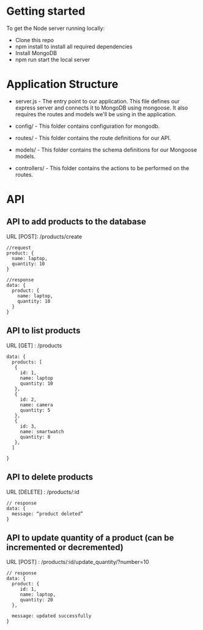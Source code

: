 # Getting started

To get the Node server running locally:

- Clone this repo
- npm install to install all required dependencies
- Install MongoDB
- npm run start the local server

# Application Structure

- server.js - The entry point to our application. This file defines our express server and connects it to MongoDB using mongoose. It also requires the routes and models we'll be using in the application.

- config/ - This folder contains configuration for mongodb.
- routes/ - This folder contains the route definitions for our API.
- models/ - This folder contains the schema definitions for our Mongoose models.
- controllers/ - This folder contains the actions to be performed on the routes.

# API

## API to add products to the database

URL [POST]: /products/create

```
//request
product: {
  name: laptop,
  quantity: 10
}

//response
data: {
  product: {
    name: laptop,
    quantity: 10
  }
}
```

## API to list products

URL [GET] : /products

```
data: {
  products: [
   {
     id: 1,
     name: laptop
     quantity: 10
   },
   {
     id: 2,
     name: camera
     quantity: 5
   },
   {
     id: 3,
     name: smartwatch
     quantity: 8
   },
  ]

}
```

## API to delete products

URL [DELETE] : /products/:id

```
// response
data: {
  message: “product deleted”
}
```

## API to update quantity of a product (can be incremented or decremented)

URL [POST] : /products/:id/update_quantity/?number=10

```
// response
data: {
  product: {
     id: 1,
     name: laptop,
     quantity: 20
  },

  message: updated successfully
}
```
